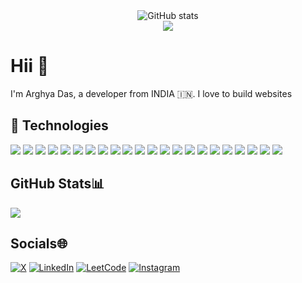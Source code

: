   <div align="center">
    <img alt="GitHub stats" src="https://github-readme-streak-stats.herokuapp.com?theme=transparent&user=alfaarghya"/>
  </div>
  
  <div align="center">
    <img src="https://visitcount.itsvg.in/api?id=alfaarghya&icon=5&color=6"/>
  </div>

# Hii 👋

I'm Arghya Das, a developer from INDIA 🇮🇳. I love to build websites

## 🔧 Technologies

![](https://img.shields.io/badge/OS-Linux-informational?style=flat&logo=linux&logoColor=white&color=316192)
![](https://img.shields.io/badge/Shell-Bash-informational?style=flat&logo=gnu-bash&logoColor=white&color=316192)
![](https://img.shields.io/badge/VSC-git-informational?style=flat&logo=git&logoColor=white&color=316192)
![](https://img.shields.io/badge/Editor-Vim-informational?style=flat&logo=vim&logoColor=white&color=316192)
![](https://img.shields.io/badge/Code-JavaScript-informational?style=flat&logo=javascript&logoColor=white&color=316192)
![](https://img.shields.io/badge/Code-TypeScript-informational?style=flat&logo=typescript&logoColor=white&color=316192)
![](https://img.shields.io/badge/Code-Java-informational?style=flat&logo=openjdk&logoColor=white&color=316192)
![](https://img.shields.io/badge/Code-Golang-informational?style=flat&logo=go&logoColor=white&color=316192)
![](https://img.shields.io/badge/Code-HTML-informational?style=flat&logo=html5&logoColor=white&color=316192)
![](https://img.shields.io/badge/Code-Python-informational?style=flat&logo=python&logoColor=white&color=316192)
![](https://img.shields.io/badge/Runtime-Node.js-informational?style=flat&logo=node.js&logoColor=white&color=316192)
![](https://img.shields.io/badge/Library-React-informational?style=flat&logo=react&logoColor=white&color=316192)
![](https://img.shields.io/badge/Framework-Next-informational?style=flat&logo=next.js&logoColor=white&color=316192)
![](https://img.shields.io/badge/Library-TailwindCSS-informational?style=flat&logo=tailwindCSS&logoColor=white&color=316192)
![](https://img.shields.io/badge/Database-PostgreSQL-informational?style=flat&logo=postgresql&logoColor=white&color=316192)
![](https://img.shields.io/badge/Database-MySQL-informational?style=flat&logo=MySQL&logoColor=white&color=316192)
![](https://img.shields.io/badge/Database-MongoDB-informational?style=flat&logo=mongodb&logoColor=white&color=316192)
![](https://img.shields.io/badge/Tools-GitHub-informational?style=flat&logo=github&logoColor=white&color=316192)
![](https://img.shields.io/badge/Tools-Docker-informational?style=flat&logo=docker&logoColor=white&color=316192)
![](https://img.shields.io/badge/Tools-Postman-informational?style=flat&logo=postman&logoColor=white&color=316192)
![](https://img.shields.io/badge/Tools-Notion-informational?style=flat&logo=notion&logoColor=white&color=316192)
![](https://img.shields.io/badge/Tools-Figma-informational?style=flat&logo=figma&logoColor=white&color=316192)

<!-- ## Top Contributed Repo🔝

![](https://github-profile-trophy.vercel.app/?username=alfaarghya&theme=transparent&no-frame=true&no-bg=true) -->

## GitHub Stats📊

![](https://github-readme-streak-stats.herokuapp.com?theme=transparent&user=alfaarghya)

<!-- ![](https://github-readme-stats.vercel.app/api/top-langs/?username=alfaarghya&theme=transparent&langs_count=3) -->
<!-- ![](https://github-contributor-stats.vercel.app/api?username=alfaarghya&limit=5&theme=transparent&combine_all_yearly_contributions=true) -->
<!-- ![](https://github-readme-stats.vercel.app/api?username=alfaarghya&theme=transparent) -->

## Socials🌐

[![X](https://img.shields.io/badge/X-black.svg?logo=X&logoColor=white)](https://x.com/alfaarghya) [![LinkedIn](https://img.shields.io/badge/LinkedIn-%230077B5.svg?logo=linkedin&logoColor=white)](https://linkedin.com/in/alfaarghya) [![LeetCode](https://img.shields.io/badge/LeetCode-%2320232a.svg?style=normal&logo=LeetCode&logoColor=%FFA116)](https://leetcode.com/alfaarghya/) [![Instagram](https://img.shields.io/badge/Instagram-%23E4405F.svg?logo=Instagram&logoColor=white)](https://instagram.com/alfaarghya)

<!-- Generate with ReadHub.md 🤝
  code with 💙 by alfaarghya-->
